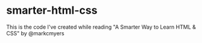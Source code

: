# smarter-html-css
This is the code I've created while reading "A Smarter Way to Learn HTML &amp; CSS" by @markcmyers

